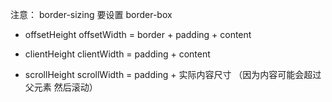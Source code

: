 注意： border-sizing 要设置 border-box

- offsetHeight offsetWidth = border + padding + content

- clientHeight clientWidth = padding + content

- scrollHeight scrollWidth = padding + 实际内容尺寸 （因为内容可能会超过父元素 然后滚动）
